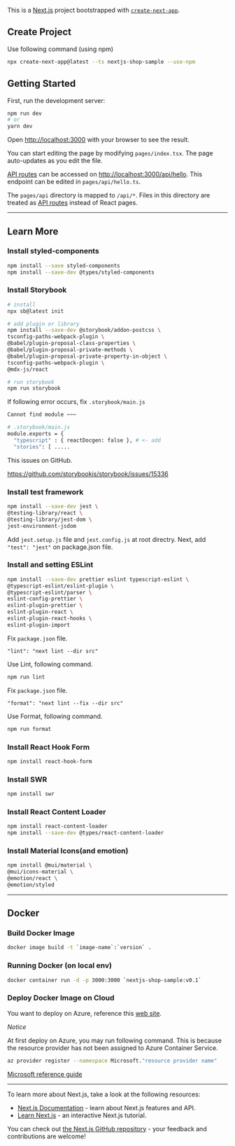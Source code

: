 This is a [Next.js](https://nextjs.org/) project bootstrapped with [`create-next-app`](https://github.com/vercel/next.js/tree/canary/packages/create-next-app).

## Create Project

Use following command (using npm)

```bash
npx create-next-app@latest --ts nextjs-shop-sample --use-npm
```

## Getting Started

First, run the development server:

```bash
npm run dev
# or
yarn dev
```

Open [http://localhost:3000](http://localhost:3000) with your browser to see the result.

You can start editing the page by modifying `pages/index.tsx`. The page auto-updates as you edit the file.

[API routes](https://nextjs.org/docs/api-routes/introduction) can be accessed on [http://localhost:3000/api/hello](http://localhost:3000/api/hello). This endpoint can be edited in `pages/api/hello.ts`.

The `pages/api` directory is mapped to `/api/*`. Files in this directory are treated as [API routes](https://nextjs.org/docs/api-routes/introduction) instead of React pages.

---

## Learn More

### Install styled-components

```bash
npm install --save styled-components
npm install --save-dev @types/styled-components
```

### Install Storybook

```bash
# install
npx sb@latest init

# add plugin or library
npm install --save-dev @storybook/addon-postcss \
tsconfig-paths-webpack-plugin \
@babel/plugin-proposal-class-properties \
@babel/plugin-proposal-private-methods \
@babel/plugin-proposal-private-property-in-object \
tsconfig-paths-webpack-plugin \
@mdx-js/react

# run storybook
npm run storybook
```

If following error occurs, fix `.storybook/main.js`

```bash
Cannot find module ~~~
```

```bash
# .storybook/main.js
module.exports = {
  "typescript" : { reactDocgen: false }, # <- add
  "stories": [ .....
```

This issues on GitHub.

https://github.com/storybookjs/storybook/issues/15336

### Install test framework

```bash
npm install --save-dev jest \
@testing-library/react \
@testing-library/jest-dom \
jest-environment-jsdom
```

Add `jest.setup.js` file and `jest.config.js` at root directry. Next, add `"test": "jest"` on package.json file.

### Install and setting ESLint

```bash
npm install --save-dev prettier eslint typescript-eslint \
@typescript-eslint/eslint-plugin \
@typescript-eslint/parser \
eslint-config-prettier \
eslint-plugin-prettier \
eslint-plugin-react \
eslint-plugin-react-hooks \
eslint-plugin-import
```

Fix `package.json` file.

`"lint": "next lint --dir src"`

Use Lint, following command.

```bash
npm run lint
```

Fix `package.json` file.

`"format": "next lint --fix --dir src"`

Use Format, following command.

```bash
npm run format
```

### Install React Hook Form

```bash
npm install react-hook-form
```

### Install SWR

```bash
npm install swr
```

### Install React Content Loader

```bash
npm install react-content-loader
npm install --save-dev @types/react-content-loader
```

### Install Material Icons(and emotion)

```bash
npm install @mui/material \
@mui/icons-material \
@emotion/react \
@emotion/styled
```

---

## Docker

### Build Docker Image

```bash
docker image build -t `image-name`:`version` .
```

### Running Docker (on local env)

```bash
docker container run -d -p 3000:3000 `nextjs-shop-sample:v0.1`
```

### Deploy Docker Image on Cloud

You want to deploy on Azure, reference this [web site](https://docs.microsoft.com/ja-jp/azure/container-instances/container-instances-github-action).

_Notice_

At first deploy on Azure, you may run following command. This is because the resource provider has not been assigned to Azure Container Service.

```bash
az provider register --namespace Microsoft."resource provider name"
```

[Microsoft reference guide](https://docs.microsoft.com/ja-jp/azure/azure-resource-manager/troubleshooting/error-register-resource-provider?tabs=azure-cli)

---

To learn more about Next.js, take a look at the following resources:

- [Next.js Documentation](https://nextjs.org/docs) - learn about Next.js features and API.
- [Learn Next.js](https://nextjs.org/learn) - an interactive Next.js tutorial.

You can check out [the Next.js GitHub repository](https://github.com/vercel/next.js/) - your feedback and contributions are welcome!
